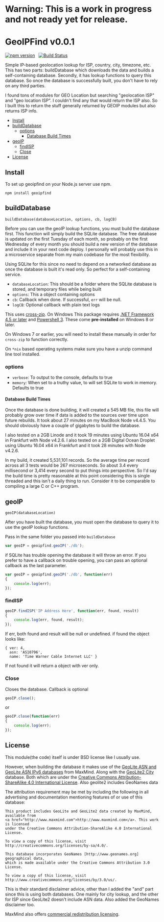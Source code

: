 # Warning: This is a work in progress and not ready yet for release.

# GeoIPFind v0.0.1
[![npm version](https://badge.fury.io/js/geoipfind.svg)](https://badge.fury.io/js/geoipfind) &nbsp; [![Build Status](https://travis-ci.org/keverw/geoipfind.svg?branch=master)](https://travis-ci.org/keverw/geoipfind)

Simple IP-based geolocation lookup for ISP, country, city, timezone, etc. This has two parts: buildDatabase which downloads the data and builds a self-containing database. Secondly, it has lookup functions to query this database. So once the database is successfully built, you don't have to rely on any third parties.

I found tons of modules for GEO Location but searching "geolocation ISP" and "geo location ISP". I couldn't find any that would return the ISP also. So I built this to return the stuff generally returned by GEOIP modules but also returns ISP info.

<!-- START doctoc generated TOC please keep comment here to allow auto update -->
<!-- DON'T EDIT THIS SECTION, INSTEAD RE-RUN doctoc TO UPDATE -->


- [Install](#install)
- [buildDatabase](#builddatabase)
  - [options](#options)
    - [Database Build Times](#database-build-times)
- [geoIP](#geoip)
  - [findISP](#findisp)
  - [Close](#close)
- [License](#license)

<!-- END doctoc generated TOC please keep comment here to allow auto update -->

## Install

To set up geoipfind on your Node.js server use npm.

`npm install geoipfind`

## buildDatabase
`buildDatabase(databaseLocation, options, cb, logCB)`

Before you can use the geoIP lookup functions, you must build the database first. This function will simply build the SQLite database. The free database is updated on the first Tuesday of each month, so probably on the first Wednesday of every month you should build a new version of the database and include it in your next code deploy. I personally will probably use this in a microservice separate from my main codebase for the most flexibility.

Using SQLite for this since no need to depend on a networked database as once the database is built it's read only. So perfect for a self-containing service.

* `databaseLocation`: This should be a folder where the SQLite database is stored, and temporary files while being built
* `options`: This a object containing options
* `cb`: Callback when done. If successful, `err` will be null.
* `logCB`: Optional callback with plain text logs

This uses [cross-zip](https://github.com/feross/cross-zip). On Windows This package requires [.NET Framework 4.5 or later](https://www.microsoft.com/net)
and [Powershell 3](https://www.microsoft.com/en-us/download/details.aspx?id=34595).
These come **pre-installed** on Windows 8 or later.

On Windows 7 or earlier, you will need to install these manually in order for
`cross-zip` to function correctly.

On `*nix` based operating systems make sure you have a unzip command line tool installed.

### options
* `verbose`: To output to the console, defaults to true
* `memory`: When set to a truthy value, to will set SQLite to work in memory. Defaults to true

#### Database Build Times

Once the database is done building, it will created a 545 MB file, this file will probably grow over time if data is added to the sources over time upon future rebuilds. It took about 27 minutes on my MacBook Node v4.4.5. You should obviously have a couple of gigabytes to build the database.

I also tested on a 2GB Linode and it took 19 minutes using Ubuntu 16.04 x64 in Frankfurt with Node v4.2.6.
I also tested on a 2GB Digital Ocean Droplet using Ubuntu 16.04 x64 in Frankfurt and it took 28 minutes with Node v4.2.6.

In my build, it created 5,531,101 records. So the average time per record across all 3 tests would be 267 microseconds. So about 3.4 every millisecond or 3,414 every second to put things into perspective. So I'd say the build time is pretty reasonable at this point considering this is single threaded and this isn't a daily thing to run. Consider it to be comparable to compiling a large C or C++ program.

## geoIP
`geoIP(databaseLocation)`

After you have built the database, you must open the database to query it to use the geoIP lookup functions.

Pass in the same folder you passed into `buildDatabase`

```js
var geoIP = geoipfind.geoIP('./db');
```

if SQLite has trouble opening the database it will throw an error. If you prefer to have a callback on trouble opening, you can pass an optional callback as the last parameter.

```js
var geoIP = geoipfind.geoIP('./db', function(err)
{
	console.log(err);
});
```

### findISP
```js
geoIP.findISP('IP Address Here', function(err, found, result)
{
	console.log(err, found, result);
});
```

If err, both found and result will be null or undefined.
if found the object looks like:

```
{ ver: 4,
  asn: 'AS10796',
  name: 'Time Warner Cable Internet LLC' }
```

If not found it will return a object with ver only.

### Close
Closes the database. Callback is optional

```js
geoIP.close();
```

or

```js
geoIP.close(function(err)
{
	console.log(err);
});
```

## License
This module(the code) itself is under BSD license like I usually use.

However, when building the database it makes use of the [GeoLite ASN and GeoLite ASN IPv6 databases](http://dev.maxmind.com/geoip/legacy/geolite/) from MaxMind. Along with the [GeoLite2 City](http://dev.maxmind.com/geoip/geoip2/geolite2/) database. Both which are under the [Creative Commons Attribution-ShareAlike 4.0 International License](http://creativecommons.org/licenses/by-sa/4.0/). Also geolite2 includes GeoNames data

The attribution requirement may be met by including the following in all advertising and documentation mentioning features of or use of this database:

```
This product includes GeoLite and GeoLite2 data created by MaxMind, available from
<a href="http://www.maxmind.com">http://www.maxmind.com</a>. This work is licensed
under the Creative Commons Attribution-ShareAlike 4.0 International License.

To view a copy of this license, visit http://creativecommons.org/licenses/by-sa/4.0/.

This database incorporates GeoNames [http://www.geonames.org] geographical data,
which is made available under the Creative Commons Attribution 3.0 License.

To view a copy of this license, visit http://www.creativecommons.org/licenses/by/3.0/us/.
```

This is their standard disclaimer advice, other than I added the "and" part since this is using both databases. One mainly for city lookup, and the other for ISP since GeoLite2 doesn't include ASN data. Also added the GeoNames disclaimer too.

MaxMind also offers [commercial redistribution licensing](https://www.maxmind.com/en/geolite2-developer-package).
